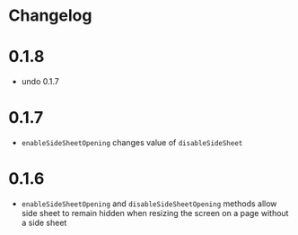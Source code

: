 # Changelog

# 0.1.8

- undo 0.1.7

# 0.1.7

- `enableSideSheetOpening` changes value of `disableSideSheet`

# 0.1.6

- `enableSideSheetOpening` and `disableSideSheetOpening` methods allow side sheet to remain hidden when resizing the screen on a page without a side sheet
